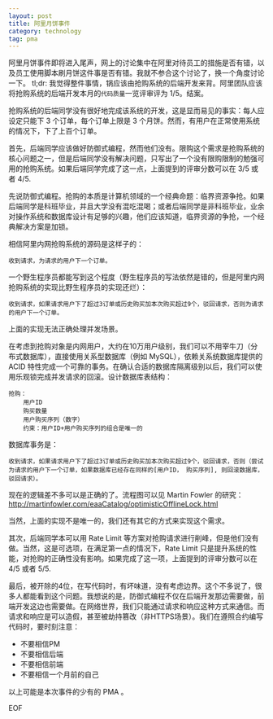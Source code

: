 ```yaml
---
layout: post
title: 阿里月饼事件
category: technology
tag: pma
---
```


阿里月饼事件即将进入尾声，网上的讨论集中在阿里对待员工的措施是否有错，以及员工使用脚本刷月饼这件事是否有错。我就不参合这个讨论了，换一个角度讨论一下。
tl;dr: 我觉得整件事情，锅应该由抢购系统的后端开发来背。阿里团队应该将抢购系统的后端开发本月的`代码质量`一览评审评为 1/5。结案。

抢购系统的后端同学没有很好地完成该系统的开发，这是显而易见的事实：每人应设定只能下 3 个订单，每个订单上限是 3 个月饼。然而，有用户在正常使用系统的情况下，下了上百个订单。

首先，后端同学应该做好防御式编程，然而他们没有。限购这个需求是抢购系统的核心问题之一，但是后端同学没有解决问题，只写出了一个没有限购限制的勉强可用的抢购系统。如果后端同学完成了这一点，上面提到的评审分数可以在 3/5 或者 4/5.

先说防御式编程。抢购的本质是计算机领域的一个经典命题：临界资源争抢。如果后端同学是科班毕业，并且大学没有混吃混喝；或者后端同学是非科班毕业，业余对操作系统和数据库设计有足够的兴趣，他们应该知道，临界资源的争抢，一个经典解决方案是加锁。

相信阿里内网抢购系统的源码是这样子的：

    收到请求，为请求的用户下一个订单。

一个野生程序员都能写到这个程度（野生程序员的写法依然是错的，但是阿里内网抢购系统的实现比野生程序员的实现还烂）：

    收到请求，如果请求用户下了超过3订单或历史购买加本次购买超过9个，驳回请求，否则为请求的用户下一个订单。

上面的实现无法正确处理并发场景。

在考虑到抢购对象是内网用户，大约在10万用户级别，我们可以不用宰牛刀（分布式数据库），直接使用关系型数据库（例如 MySQL），依赖关系统数据库提供的 ACID 特性完成一个可靠的事务。在确认合适的数据库隔离级别以后，我们可以使用乐观锁完成并发请求的回滚。设计数据库表结构：

    抢购：
        用户ID
        购买数量
        用户购买序列（数字）
        约束：用户ID+用户购买序列的组合是唯一的

数据库事务是：

    收到请求，如果请求用户下了超过3订单或历史购买加本次购买超过9个，驳回请求，否则（尝试为请求的用户下一个订单，如果数据库已经存在同样的[用户ID， 购买序列], 则回滚数据库，驳回请求）。

现在的逻辑差不多可以是正确的了。流程图可以见 Martin Fowler 的研究：http://martinfowler.com/eaaCatalog/optimisticOfflineLock.html

当然，上面的实现不是唯一的，我们还有其它的方式来实现这个需求。

其次，后端同学本可以用 Rate Limit 等方案对抢购请求进行削峰，但是他们没有做。当然，这是可选项，在满足第一点的情况下，Rate Limit 只是提升系统的性能，对抢购的正确性没有影响。如果完成了这一项，上面提到的评审分数可以在 4/5 或者 5/5.

最后，被开除的4位，在写代码时，有坏味道，没有考虑边界。这个不多说了，很多人都能看到这个问题。我想说的是，防御式编程不仅在后端开发那边需要做，前端开发这边也需要做。在网络世界，我们只能通过请求和响应这种方式来通信。而请求和响应是可以造假，甚至被劫持篡改（非HTTPS场景）。我们在遵照合约编写代码时，要时刻注意：

- 不要相信PM
- 不要相信后端
- 不要相信前端
- 不要相信一个月前的自己

以上可能是本次事件的少有的 PMA 。

EOF
